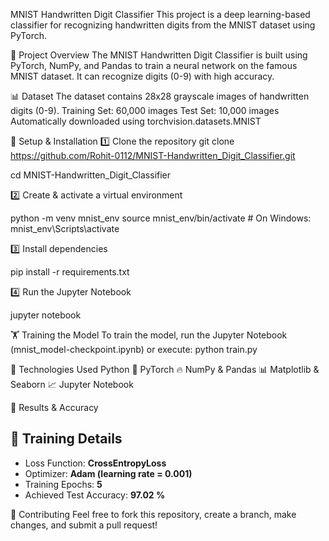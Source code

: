 
MNIST Handwritten Digit Classifier
This project is a deep learning-based classifier for recognizing handwritten digits from the MNIST dataset using PyTorch.

🚀 Project Overview
The MNIST Handwritten Digit Classifier is built using PyTorch, NumPy, and Pandas to train a neural network on the famous MNIST dataset. It can recognize digits (0-9) with high accuracy.


📊 Dataset
The dataset contains 28x28 grayscale images of handwritten digits (0-9).
Training Set: 60,000 images
Test Set: 10,000 images
Automatically downloaded using torchvision.datasets.MNIST

🔧 Setup & Installation
1️⃣ Clone the repository
git clone https://github.com/Rohit-0112/MNIST-Handwritten_Digit_Classifier.git

cd MNIST-Handwritten_Digit_Classifier

2️⃣ Create & activate a virtual environment

python -m venv mnist_env
source mnist_env/bin/activate  # On Windows: mnist_env\Scripts\activate


3️⃣ Install dependencies

pip install -r requirements.txt


4️⃣ Run the Jupyter Notebook

jupyter notebook


🏋️ Training the Model
To train the model, run the Jupyter Notebook (mnist_model-checkpoint.ipynb) or execute:
python train.py


📌 Technologies Used
Python 🐍
PyTorch 🔥
NumPy & Pandas 📊
Matplotlib & Seaborn 📈
Jupyter Notebook


🎯 Results & Accuracy

## 🔹 Training Details
- Loss Function: **CrossEntropyLoss**
- Optimizer: **Adam (learning rate = 0.001)**
- Training Epochs: **5**
- Achieved Test Accuracy: **97.02 %**


🤝 Contributing
Feel free to fork this repository, create a branch, make changes, and submit a pull request!
